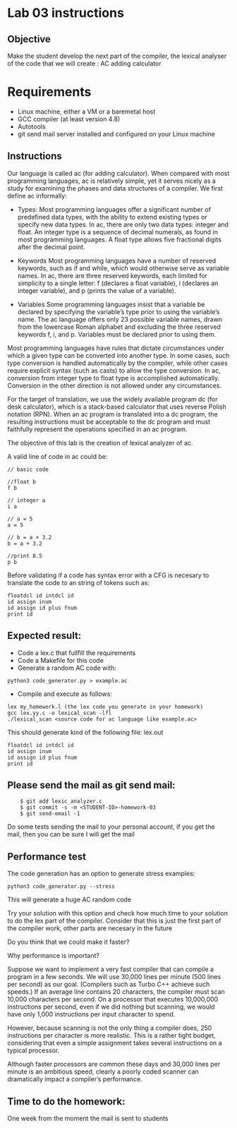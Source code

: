 # Lab 03 instructions

## Objective

Make the student develop the next part of the compiler, the lexical analyser of
the code that we will create : AC adding calculator

# Requirements

* Linux machine, either a VM or a baremetal host
* GCC compiler (at least version 4.8)
* Autotools
* git send mail server installed and configured on your Linux machine

## Instructions

Our language is called ac (for adding calculator). When compared with most
programming languages, ac is relatively simple, yet it serves nicely as a study
for examining the phases and data structures of a compiler. We first define ac
informally:

* Types: Most programming languages offer a significant number of predefined
  data types, with the ability to extend existing types or specify new data
  types. In ac, there are only two data types: integer and float. An integer
  type is a sequence of decimal numerals, as found in most programming
  languages. A float type allows five fractional digits after the decimal
  point.

* Keywords Most programming languages have a number of reserved keywords,
  such as if and while, which would otherwise serve as variable names. In ac,
  there are three reserved keywords, each limited for simplicity to a single
  letter: f (declares a float variable), i (declares an integer variable), and
  p (prints the value of a variable).

* Variables Some programming languages insist that a variable be declared by
  specifying the variable’s type prior to using the variable’s name. The ac
  language offers only 23 possible variable names, drawn from the lowercase
  Roman alphabet and excluding the three reserved keywords f, i, and p.
  Variables must be declared prior to using them.

Most programming languages have rules that dictate circumstances under which a
given type can be converted into another type. In some cases, such type
conversion is handled automatically by the compiler, while other cases require
explicit syntax (such as casts) to allow the type conversion. In ac, conversion
from integer type to float type is accomplished automatically. Conversion in
the other direction is not allowed under any circumstances.

For the target of translation, we use the widely available program dc (for desk
calculator), which is a stack-based calculator that uses reverse Polish
notation (RPN). When an ac program is translated into a dc program, the
resulting instructions must be acceptable to the dc program and must faithfully
represent the operations specified in an ac program.

The objective of this lab is the creation of lexical analyzer of ac.

A valid line of code in ac could be:

```
// basic code

//float b
f b

// integer a
i a

// a = 5
a = 5

// b = a + 3.2
b = a + 3.2

//print 8.5
p b
```

Before validating if a code has syntax error with a CFG is necesary to
translate the code to an string of tokens such as:

```
floatdcl id intdcl id
id assign inum
id assign id plus fnum
print id
```

## Expected result:

* Code a lex.c that fullfill the requirements
* Code a Makefile for this code
* Generate a random AC code with:

```
python3 code_generator.py > example.ac

```

* Compile and execute as follows:

```
lex my_homework.l (the lex code you generate in your homework)
gcc lex.yy.c -o lexical_scan -lfl
./lexical_scan <source code for ac language like example.ac>
```

This should generate kind of the following file: lex.out

```
floatdcl id intdcl id
id assign inum
id assign id plus fnum
print id
```


## Please send the mail as git send mail:

```
    $ git add lexic_analyzer.c
    $ git commit -s -m <STUDENT-ID>-homework-03
    $ git send-email -1

```
Do some tests sending the mail to your personal account, if you get the mail,
then you can be sure I will get the mail

## Performance test

The code generation has an option to generate stress examples:

```
python3 code_generator.py --stress
```

This will generate a huge AC random code

Try your solution with this option and check how much time to your solution to
do the lex part of the compiler. Consider that this is just the first part of
the compiler work, other parts are necesary in the future

Do you think that we could make it faster?

Why performance is important?

Suppose we want to implement a very fast compiler that can compile a program in
a few seconds. We will use 30,000 lines per minute (500 lines per second) as
our goal. (Compilers such as Turbo C++ achieve such speeds.) If an average line
contains 20 characters, the compiler must scan 10,000 characters per second. On
a processor that executes 10,000,000 instructions per second, even if we did
nothing but scanning, we would have only 1,000 instructions per input character
to spend. 

However, because scanning is not the only thing a compiler does, 250
instructions per character is more realistic. This is a rather tight budget,
considering that even a simple assignment takes several instructions on a
typical processor. 

Although faster processors are common these days and 30,000
lines per minute is an ambitious speed, clearly a poorly coded scanner can
dramatically impact a compiler’s performance.

## Time to do the homework:

One week from the moment the mail is sent to students

